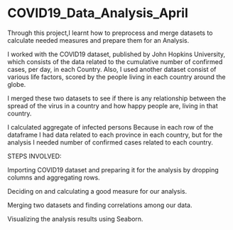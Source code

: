 # COVID19_Data_Analysis_April


Through this project,I learnt how to preprocess and merge datasets to calculate needed measures and prepare them for an Analysis.

I worked with the COVID19 dataset, published by John Hopkins University, which consists of the data related to the cumulative number of confirmed cases, per day, in each Country. Also, I used another dataset consist of various life factors, scored by the people living in each country around the globe.

I merged these two datasets to see if there is any relationship between the spread of the virus in a country and how happy people are, living in that country.


I calculated aggregate of infected persons Because in each row of the dataframe I had data related to each province in each country, but for the analysis I needed number of confirmed cases related to each country.


STEPS INVOLVED:


Importing COVID19 dataset and preparing it for the analysis by dropping columns and aggregating rows.


Deciding on and calculating a good measure for our analysis.


Merging two datasets and finding correlations among our data.


Visualizing the analysis results using Seaborn.
